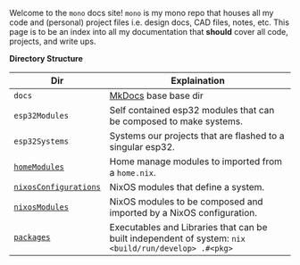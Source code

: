 Welcome to the `mono` docs site! `mono` is my mono repo that houses all my 
code and (personal) project files i.e. design docs, CAD files, notes, etc. This
page is to be an index into all my documentation that **should** cover all
code, projects, and write ups.
  
**Directory Structure**
  
| Dir | Explaination |
| --- | ------------ |
| `docs`                | [MkDocs](https://www.mkdocs.org/) base base dir |
| `esp32Modules`        | Self contained esp32 modules that can be composed to make systems. |
| `esp32Systems`        | Systems our projects that are flashed to a singular esp32. |
| [`homeModules`](#3-nixos-and-home-manager-modules)         | Home manage modules to imported from a `home.nix`. |
| [`nixosConfigurations`](#2-nixos-configurations) | NixOS modules that define a system. |
| [`nixosModules`](#3-nixos-and-home-manager-modules)        | NixOS modules to be composed and imported by a NixOS configuration. |
| [`packages`](#4-packages)            | Executables and Libraries that can be built independent of system: `nix <build/run/develop> .#<pkg>` |
